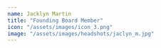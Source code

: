 ```yaml
---
name: Jacklyn Martin
title: "Founding Board Member"
icon: "/assets/images/icon_3.png"
image: "/assets/images/headshots/jaclyn_m.jpg"
---
```

